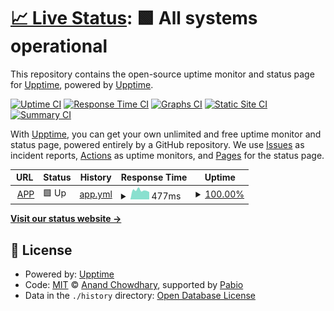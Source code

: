 # [📈 Live Status](https://upptime.github.io/upptime): <!--live status--> **🟩 All systems operational**

This repository contains the open-source uptime monitor and status page for [Upptime](https://upptime.js.org), powered by [Upptime](https://github.com/upptime/upptime).

[![Uptime CI](https://github.com/juanretamales/UppTimeMarbox/workflows/Uptime%20CI/badge.svg)](https://github.com/juanretamales/UppTimeMarbox/actions?query=workflow%3A%22Uptime+CI%22)
[![Response Time CI](https://github.com/juanretamales/UppTimeMarbox/workflows/Response%20Time%20CI/badge.svg)](https://github.com/juanretamales/UppTimeMarbox/actions?query=workflow%3A%22Response+Time+CI%22)
[![Graphs CI](https://github.com/juanretamales/UppTimeMarbox/workflows/Graphs%20CI/badge.svg)](https://github.com/juanretamales/UppTimeMarbox/actions?query=workflow%3A%22Graphs+CI%22)
[![Static Site CI](https://github.com/juanretamales/UppTimeMarbox/workflows/Static%20Site%20CI/badge.svg)](https://github.com/juanretamales/UppTimeMarbox/actions?query=workflow%3A%22Static+Site+CI%22)
[![Summary CI](https://github.com/juanretamales/UppTimeMarbox/workflows/Summary%20CI/badge.svg)](https://github.com/juanretamales/UppTimeMarbox/actions?query=workflow%3A%22Summary+CI%22)

With [Upptime](https://upptime.js.org), you can get your own unlimited and free uptime monitor and status page, powered entirely by a GitHub repository. We use [Issues](https://github.com/upptime/upptime/issues) as incident reports, [Actions](https://github.com/juanretamales/UppTimeMarbox/actions) as uptime monitors, and [Pages](https://upptime.github.io/upptime) for the status page.

<!--start: status pages-->
<!-- This summary is generated by Upptime (https://github.com/upptime/upptime) -->
<!-- Do not edit this manually, your changes will be overwritten -->
<!-- prettier-ignore -->
| URL | Status | History | Response Time | Uptime |
| --- | ------ | ------- | ------------- | ------ |
| <img alt="" src="https://icons.duckduckgo.com/ip3/app.marbox.cl.ico" height="13"> [APP](https://app.marbox.cl) | 🟩 Up | [app.yml](https://github.com/juanretamales/UppTimeMarbox/commits/HEAD/history/app.yml) | <details><summary><img alt="Response time graph" src="./graphs/app/response-time-week.png" height="20"> 477ms</summary><br><a href="https://juanretamales.github.io/UppTimeMarbox/history/app"><img alt="Response time 670" src="https://img.shields.io/endpoint?url=https%3A%2F%2Fraw.githubusercontent.com%2Fjuanretamales%2FUppTimeMarbox%2FHEAD%2Fapi%2Fapp%2Fresponse-time.json"></a><br><a href="https://juanretamales.github.io/UppTimeMarbox/history/app"><img alt="24-hour response time 418" src="https://img.shields.io/endpoint?url=https%3A%2F%2Fraw.githubusercontent.com%2Fjuanretamales%2FUppTimeMarbox%2FHEAD%2Fapi%2Fapp%2Fresponse-time-day.json"></a><br><a href="https://juanretamales.github.io/UppTimeMarbox/history/app"><img alt="7-day response time 477" src="https://img.shields.io/endpoint?url=https%3A%2F%2Fraw.githubusercontent.com%2Fjuanretamales%2FUppTimeMarbox%2FHEAD%2Fapi%2Fapp%2Fresponse-time-week.json"></a><br><a href="https://juanretamales.github.io/UppTimeMarbox/history/app"><img alt="30-day response time 674" src="https://img.shields.io/endpoint?url=https%3A%2F%2Fraw.githubusercontent.com%2Fjuanretamales%2FUppTimeMarbox%2FHEAD%2Fapi%2Fapp%2Fresponse-time-month.json"></a><br><a href="https://juanretamales.github.io/UppTimeMarbox/history/app"><img alt="1-year response time 670" src="https://img.shields.io/endpoint?url=https%3A%2F%2Fraw.githubusercontent.com%2Fjuanretamales%2FUppTimeMarbox%2FHEAD%2Fapi%2Fapp%2Fresponse-time-year.json"></a></details> | <details><summary><a href="https://juanretamales.github.io/UppTimeMarbox/history/app">100.00%</a></summary><a href="https://juanretamales.github.io/UppTimeMarbox/history/app"><img alt="All-time uptime 99.25%" src="https://img.shields.io/endpoint?url=https%3A%2F%2Fraw.githubusercontent.com%2Fjuanretamales%2FUppTimeMarbox%2FHEAD%2Fapi%2Fapp%2Fuptime.json"></a><br><a href="https://juanretamales.github.io/UppTimeMarbox/history/app"><img alt="24-hour uptime 100.00%" src="https://img.shields.io/endpoint?url=https%3A%2F%2Fraw.githubusercontent.com%2Fjuanretamales%2FUppTimeMarbox%2FHEAD%2Fapi%2Fapp%2Fuptime-day.json"></a><br><a href="https://juanretamales.github.io/UppTimeMarbox/history/app"><img alt="7-day uptime 100.00%" src="https://img.shields.io/endpoint?url=https%3A%2F%2Fraw.githubusercontent.com%2Fjuanretamales%2FUppTimeMarbox%2FHEAD%2Fapi%2Fapp%2Fuptime-week.json"></a><br><a href="https://juanretamales.github.io/UppTimeMarbox/history/app"><img alt="30-day uptime 100.00%" src="https://img.shields.io/endpoint?url=https%3A%2F%2Fraw.githubusercontent.com%2Fjuanretamales%2FUppTimeMarbox%2FHEAD%2Fapi%2Fapp%2Fuptime-month.json"></a><br><a href="https://juanretamales.github.io/UppTimeMarbox/history/app"><img alt="1-year uptime 99.25%" src="https://img.shields.io/endpoint?url=https%3A%2F%2Fraw.githubusercontent.com%2Fjuanretamales%2FUppTimeMarbox%2FHEAD%2Fapi%2Fapp%2Fuptime-year.json"></a></details>

<!--end: status pages-->

[**Visit our status website →**](https://upptime.github.io/upptime)

## 📄 License

- Powered by: [Upptime](https://github.com/upptime/upptime)
- Code: [MIT](./LICENSE) © [Anand Chowdhary](https://anandchowdhary.com), supported by [Pabio](https://pabio.com)
- Data in the `./history` directory: [Open Database License](https://opendatacommons.org/licenses/odbl/1-0/)
